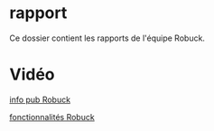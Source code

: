 # rapport

Ce dossier contient les rapports de l'équipe Robuck.

# Vidéo

[info pub Robuck](https://usherbrooke.sharepoint.com/:v:/r/sites/Robucks/Documents%20partages/Vid%C3%A9os%20finaux/Fonctionnalite%CC%81.mp4?csf=1&e=EVKIaf)

[fonctionnalités Robuck](https://usherbrooke.sharepoint.com/:v:/r/sites/Robucks/Documents%20partages/Vid%C3%A9os%20finaux/Robuck.mp4?csf=1&e=DVOcQd)